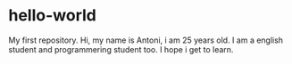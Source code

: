 # hello-world
My first repository.
Hi, my name is Antoni, i am 25 years old. I am a english student and programmering student too. I hope i get to learn.   
